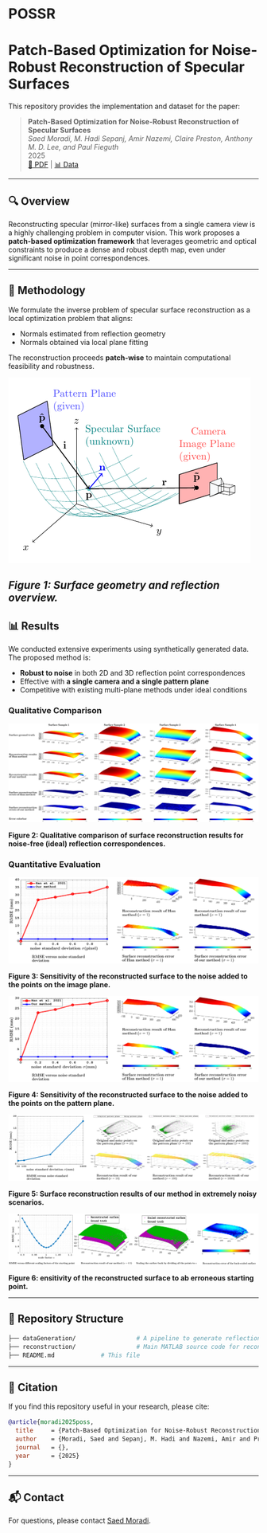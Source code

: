 # POSSR
# Patch-Based Optimization for Noise-Robust Reconstruction of Specular Surfaces

This repository provides the implementation and dataset for the paper:

> **Patch-Based Optimization for Noise-Robust Reconstruction of Specular Surfaces**  
> *Saed Moradi, M. Hadi Sepanj, Amir Nazemi, Claire Preston, Anthony M. D. Lee, and Paul Fieguth*  
>  2025  
> [📄 PDF]() | [📊 Data](https://github.com/moradisaed/POSSR/blob/main/reconstruction/threePlaneData4X.mat)

---

## 🔍 Overview

Reconstructing specular (mirror-like) surfaces from a single camera view is a highly challenging problem in computer vision. This work proposes a **patch-based optimization framework** that leverages geometric and optical constraints to produce a dense and robust depth map, even under significant noise in point correspondences.

---

## 🔧 Methodology

We formulate the inverse problem of specular surface reconstruction as a local optimization problem that aligns:

- Normals estimated from reflection geometry
- Normals obtained via local plane fitting

The reconstruction proceeds **patch-wise** to maintain computational feasibility and robustness.

![Surface geometry and reflection overview](https://github.com/moradisaed/POSSR/blob/main/ProblemFormulation.png)

*Figure 1: Surface geometry and reflection overview.*
---

## 📊 Results

We conducted extensive experiments using synthetically generated data. The proposed method is:

- **Robust to noise** in both 2D and 3D reflection point correspondences
- Effective with **a single camera and a single pattern plane**
- Competitive with existing multi-plane methods under ideal conditions

### Qualitative Comparison

![Qualitative reconstruction vs. baseline](https://github.com/moradisaed/POSSR/blob/main/recResults.png)

**Figure 2: Qualitative comparison of surface reconstruction results for noise-free (ideal) reflection correspondences.**


### Quantitative Evaluation

![Robustness to 2D noise](https://github.com/moradisaed/POSSR/blob/main/joint2D.png)

**Figure 3: Sensitivity of the reconstructed surface to the noise added to the points on the image plane.**

![Robustness to 3D noise](https://github.com/moradisaed/POSSR/blob/main/joint3D.png)

**Figure 4: Sensitivity of the reconstructed surface to the noise added to the points on the pattern plane.**

![Figure 5: Robustness to High noise](highSigmapatternPlane.png)

**Figure 5: Surface reconstruction results of our method in extremely noisy scenarios.**

![Figure 6: Robustness to starting point](startingPoint.png)

**Figure 6: ensitivity of the reconstructed surface to ab erroneous starting point.**


---

## 📂 Repository Structure

```bash
├── dataGeneration/                 # A pipeline to generate reflection point correspondences
├── reconstruction/                 # Main MATLAB source code for reconstruction
├── README.md             # This file
```

---

## 📌 Citation

If you find this repository useful in your research, please cite:

```bibtex
@article{moradi2025poss,
  title     = {Patch-Based Optimization for Noise-Robust Reconstruction of Specular Surfaces},
  author    = {Moradi, Saed and Sepanj, M. Hadi and Nazemi, Amir and Preston, Claire and Lee, Anthony M. D. and Fieguth, Paul},
  journal   = {},
  year      = {2025}
}
```

---

## 📬 Contact

For questions, please contact [Saed Moradi](mailto:saed.moradi@uwaterloo.ca).
